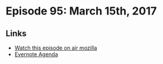# Episode 95: March 15th, 2017

## Links
* [Watch this episode on air mozilla](https://air.mozilla.org/the-joy-of-coding-episode-95/)
* [Evernote Agenda](https://www.evernote.com/l/AbJFw2dB0SBFGoXV8YeFZZ4PO4LpYIb1s2E)
